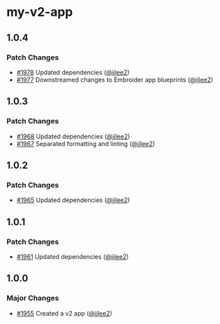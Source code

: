 # my-v2-app

## 1.0.4

### Patch Changes

- [#1978](https://github.com/ember-intl/ember-intl/pull/1978) Updated dependencies ([@ijlee2](https://github.com/ijlee2))
- [#1977](https://github.com/ember-intl/ember-intl/pull/1977) Downstreamed changes to Embroider app blueprints ([@ijlee2](https://github.com/ijlee2))

## 1.0.3

### Patch Changes

- [#1968](https://github.com/ember-intl/ember-intl/pull/1968) Updated dependencies ([@ijlee2](https://github.com/ijlee2))
- [#1967](https://github.com/ember-intl/ember-intl/pull/1967) Separated formatting and linting ([@ijlee2](https://github.com/ijlee2))

## 1.0.2

### Patch Changes

- [#1965](https://github.com/ember-intl/ember-intl/pull/1965) Updated dependencies ([@ijlee2](https://github.com/ijlee2))

## 1.0.1

### Patch Changes

- [#1961](https://github.com/ember-intl/ember-intl/pull/1961) Updated dependencies ([@ijlee2](https://github.com/ijlee2))

## 1.0.0

### Major Changes

- [#1955](https://github.com/ember-intl/ember-intl/pull/1955) Created a v2 app ([@ijlee2](https://github.com/ijlee2))
